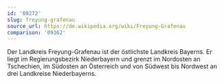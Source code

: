 ```yaml
---
id: '09272'
slug: freyung-grafenau
source_url: https://de.wikipedia.org/wiki/Freyung-Grafenau
comparison: '09162'
---
```


Der Landkreis Freyung-Grafenau ist der östlichste Landkreis Bayerns. Er liegt im Regierungsbezirk Niederbayern und grenzt im Nordosten an Tschechien, im Südosten an Österreich und von Südwest bis Nordwest an drei Landkreise Niederbayerns.
